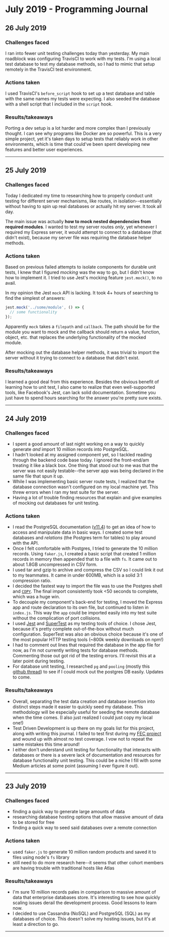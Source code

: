 # July 2019 - Programming Journal

## **26 July 2019**
### **Challenges faced**
I ran into fewer unit testing challenges today than yesterday. My main roadblock was configuring TravisCI to work with my tests. I'm using a local test database to test my database methods, so I had to mimic that setup remotely in the TravisCI test environment.
### **Actions taken**
I used TravisCI's `before_script` hook to set up a test database and table with the same names my tests were expecting. I also seeded the database with a shell script that I included in the `script` hook.
### **Results/takeaways**
Porting a dev setup is a lot harder and more complex than I previously thought. I can see why programs like Docker are so powerful. This is a very simple project, yet it's taken days to setup tests that reliably work in other environments, which is time that could've been spent developing new features and better user experiences.
***

## **25 July 2019**
### **Challenges faced**
Today I dedicated my time to researching how to properly conduct unit testing for different server mechanisms, like routes, in isolation--essentially without having to spin up real databases or actually hit my server. It took all day.

The main issue was actually **how to mock nested dependencies from required modules**. I wanted to test my server routes *only*, yet whenever I required my Express server, it would attempt to connect to a database (that didn't exist), because my server file was requiring the database helper methods.
### **Actions taken**
Based on previous failed attempts to isolate components for durable unit tests, I knew that I figured *mocking* was the way to go, but I didn't know how to implement it. I tried to use Jest's mocking feature `jest.mock()`, to no avail.

In my opinion the Jest `mock` API is lacking. It took 4+ hours of searching to find the simplest of answers:
```javascript
jest.mock('../some/module', () => {
  // some functionality
});
```
Apparently `mock` takes a `filepath` and `callback`. The path should be for the module you want to mock and the callback should return a value, function, object, etc. that replaces the underlying functionality of the mocked module.

After mocking out the database helper methods, it was trivial to import the server without it trying to connect to a database that didn't exist.

### **Results/takeaways**
I learned a good deal from this experience. Besides the obvious benefit of learning how to unit test, I also came to realize that even well-supported tools, like Facebook's Jest, can lack solid documentation. Sometime you just have to spend hours searching for the answer you're pretty sure exists.
***
## **24 July 2019**
### Challenges faced
* I spent a good amount of last night working on a way to quickly generate *and* import 10 million records into PostgreSQL.
* I hadn't looked at my assigned component yet, so I tackled reading through the backend code base today. I ignored the front-end/am treating it like a black box. One thing that stood out to me was that the server was not easily testable--the server app was being declared in the same file that spun it up.
* While I was implementing basic server route tests, I realized that the database connection wasn't configured on my local machine yet. This threw errors when I ran my test suite for the server.
* Having a lot of trouble finding resources that explain and give examples of mocking out databases for unit testing.
### Actions taken
* I read the PostgreSQL documentation ([v11.4](https://www.postgresql.org/docs/11/index.html)) to get an idea of how to access and manipulate data in basic ways. I created some test databases and *relations* (the Postgres term for tables) to play around with the API.
* Once I felt comfortable with Postgres, I tried to generate the 10 million records. Using `faker.js`, I created a basic script that created 1 million records in memory then appended that to a file with `fs`. It came out to about 1.8GB uncompressed in CSV form.
* I used tar and gzip to archive and compress the CSV so I could link it out to my teammates. It came in under 600MB, which is a solid 3:1 compression ratio.
* I decided the fastest way to import the file was to use  the Postgres shell and [`COPY`](https://www.postgresql.org/docs/11/sql-copy.html). The final import consistently took <50 seconds to complete, which was a huge win.
* To decouple my component's back-end for testing, I moved the Express app and route declaration to its own file, but continued to listen in `index.js`. This way the `app` could be imported easily into my test suite without the complication of port collisions.
* I used [Jest](https://www.npmjs.com/package/jest) and [SuperTest](https://www.npmjs.com/package/supertest) as my testing tools of choice. I chose Jest, because it's pretty complete out-of-the-box without much configuration. SuperTest was also an obvious choice because it's one of the most popular HTTP testing tools (~800k weekly downloads on npm!)
* I had to comment out lines that required the database in the app file for now, as I'm not currently writing tests for database methods. Commenting those out got rid of the testing errors. I'll revisit this at a later point during testing.
* For database unit testing, I researched `pg` and `pooling` (mostly this [github thread](https://github.com/brianc/node-postgres/issues/1056#issuecomment-243724074)) to see if I could mock out the postgres DB easily. Updates to come.
### Results/takeaways
* Overall, separating the test data creation and database insertion into distinct steps made it easier to quickly seed my database. This methodology will be especially useful for seeding the remote database when the time comes. (I also just realized I could just copy my local one!)
* Test Driven Development is up there on my goals list for this project, along with writing this journal. I failed to test first during my [FEC project](https://github.com/seabay-hratx42-fec/shopping-cart/) and wound up with almost no test coverage. I vow not to repeat the same mistakes this time around!
* I either don't understand unit testing for functionality that interacts with databases or there is a severe lack of documentation and resources for database functionality unit testing. This could be a niche I fill with some Medium articles at some point (assuming I ever figure it out).
***

## **23 July 2019**
### Challenges faced
* finding a quick way to generate large amounts of data
* researching database hosting options that allow massive amount of data to be stored for free
* finding a quick way to seed said databases over a remote connection
### Actions taken
* used `faker.js` to generate 10 million random products and saved it to files using node's `fs` library
* still need to do more research here--it seems that other cohort members are having trouble with traditional hosts like Atlas
### Results/takeaways
* I'm sure 10 million records pales in comparison to massive amount of data that enterprise databases store. It's interesting to see how quickly scaling issues derail the development process. Good lessons to learn now.
* I decided to use Cassandra (NoSQL) and PostgreSQL (SQL) as my databases of choice. This doesn't solve my hosting issues, but it's at least a direction to go.
***
